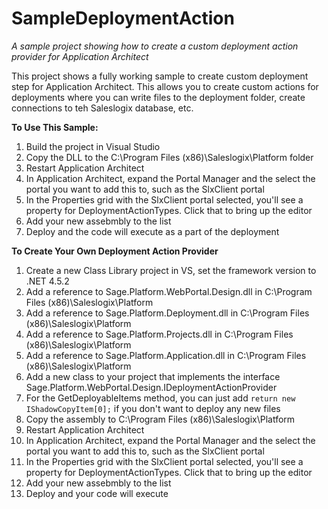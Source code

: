 # SampleDeploymentAction
*A sample project showing how to create a custom deployment action provider for Application Architect*

This project shows a fully working sample to create custom deployment step for Application Architect. This allows you to create custom actions for deployments where you can write files to the deployment folder, create connections to teh Saleslogix database, etc. 

**To Use This Sample:**

1. Build the project in Visual Studio
2. Copy the DLL to the C:\Program Files (x86)\Saleslogix\Platform folder 
3. Restart Application Architect 
4. In Application Architect, expand the Portal Manager and the select the portal you want to add this to, such as the SlxClient portal
5. In the Properties grid with the SlxClient portal selected, you'll see a property for DeploymentActionTypes. Click that to bring up the editor
6. Add your new assebmbly to the list
7. Deploy and the code will execute as a part of the deployment 
 
 
**To Create Your Own Deployment Action Provider**

1. Create a new Class Library project in VS, set the framework version to .NET 4.5.2
2. Add a reference to Sage.Platform.WebPortal.Design.dll in C:\Program Files (x86)\Saleslogix\Platform
3. Add a reference to Sage.Platform.Deployment.dll in C:\Program Files (x86)\Saleslogix\Platform
4. Add a reference to Sage.Platform.Projects.dll in C:\Program Files (x86)\Saleslogix\Platform
5. Add a reference to Sage.Platform.Application.dll in C:\Program Files (x86)\Saleslogix\Platform
6. Add a new class to your project that implements the interface Sage.Platform.WebPortal.Design.IDeploymentActionProvider
7. For the GetDeployableItems method, you can just add `return new IShadowCopyItem[0];` if you don't want to deploy any new files
8. Copy the assembly to C:\Program Files (x86)\Saleslogix\Platform
9. Restart Application Architect
10. In Application Architect, expand the Portal Manager and the select the portal you want to add this to, such as the SlxClient portal
11. In the Properties grid with the SlxClient portal selected, you'll see a property for DeploymentActionTypes. Click that to bring up the editor
12. Add your new assebmbly to the list
13. Deploy and your code will execute
